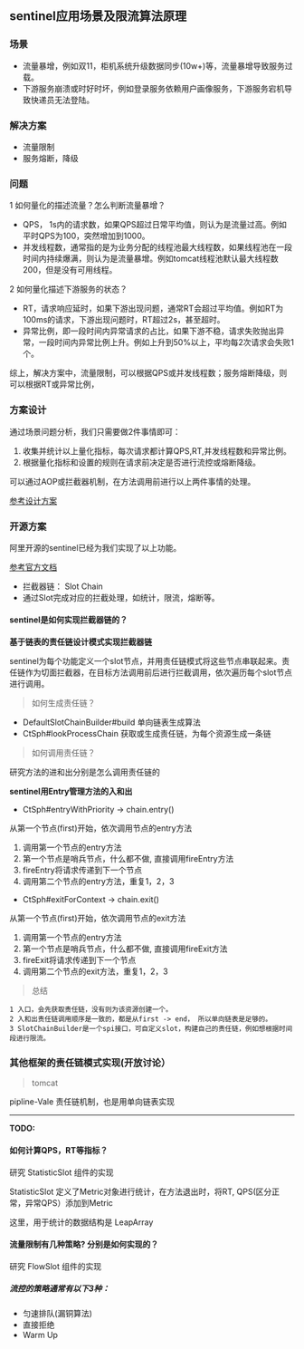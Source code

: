 ## sentinel应用场景及限流算法原理

### 场景

* 流量暴增，例如双11，柜机系统升级数据同步(10w+)等，流量暴增导致服务过载。
* 下游服务崩溃或时好时坏，例如登录服务依赖用户画像服务，下游服务宕机导致快递员无法登陆。

### 解决方案

* 流量限制
* 服务熔断，降级

### 问题

1 如何量化的描述流量？怎么判断流量暴增？

* QPS， 1s内的请求数，如果QPS超过日常平均值，则认为是流量过高。例如平时QPS为100，突然增加到1000。
* 并发线程数，通常指的是为业务分配的线程池最大线程数，如果线程池在一段时间内持续爆满，则认为是流量暴增。例如tomcat线程池默认最大线程数200，但是没有可用线程。

2 如何量化描述下游服务的状态？

* RT，请求响应延时，如果下游出现问题，通常RT会超过平均值。例如RT为100ms的请求，下游出现问题时，RT超过2s，甚至超时。
* 异常比例，即一段时间内异常请求的占比，如果下游不稳，请求失败抛出异常，一段时间内异常比例上升。例如上升到50%以上，平均每2次请求会失败1个。

综上，解决方案中，流量限制，可以根据QPS或并发线程数；服务熔断降级，则可以根据RT或异常比例，

### 方案设计

通过场景问题分析，我们只需要做2件事情即可：

1. 收集并统计以上量化指标，每次请求都计算QPS,RT,并发线程数和异常比例。
2. 根据量化指标和设置的规则在请求前决定是否进行流控或熔断降级。

可以通过AOP或拦截器机制，在方法调用前进行以上两件事情的处理。

[参考设计方案](https://www.processon.com/diagraming/5d5e50bae4b04e664f2e316d)

### 开源方案

阿里开源的sentinel已经为我们实现了以上功能。

[参考官方文档](https://github.com/alibaba/Sentinel/wiki/Sentinel%E5%B7%A5%E4%BD%9C%E4%B8%BB%E6%B5%81%E7%A8%8B)

* 拦截器链： Slot Chain
* 通过Slot完成对应的拦截处理，如统计，限流，熔断等。

#### sentinel是如何实现拦截器链的？

**基于链表的责任链设计模式实现拦截器链**

sentinel为每个功能定义一个slot节点，并用责任链模式将这些节点串联起来。责任链作为切面拦截器，在目标方法调用前后进行拦截调用，依次遍历每个slot节点进行调用。


> 如何生成责任链？

* DefaultSlotChainBuilder#build 单向链表生成算法
* CtSph#lookProcessChain 获取或生成责任链，为每个资源生成一条链

> 如何调用责任链？

研究方法的进和出分别是怎么调用责任链的

**sentinel用Entry管理方法的入和出**

* CtSph#entryWithPriority -> chain.entry()

从第一个节点(first)开始，依次调用节点的entry方法

1. 调用第一个节点的entry方法
2. 第一个节点是哨兵节点，什么都不做, 直接调用fireEntry方法
3. fireEntry将请求传递到下一个节点
4. 调用第二个节点的entry方法，重复1，2，3

* CtSph#exitForContext -> chain.exit()

从第一个节点(first)开始，依次调用节点的exit方法

1. 调用第一个节点的entry方法
2. 第一个节点是哨兵节点，什么都不做, 直接调用fireExit方法
3. fireExit将请求传递到下一个节点
4. 调用第二个节点的exit方法，重复1，2，3

> 总结

```
1 入口，会先获取责任链，没有则为该资源创建一个。
2 入和出责任链调用顺序是一致的，都是从first -> end， 所以单向链表是足够的。
3 SlotChainBuilder是一个spi接口，可自定义slot，构建自己的责任链，例如想根据时间段进行限流。
```

### 其他框架的责任链模式实现(开放讨论）

> tomcat

pipline-Vale 责任链机制，也是用单向链表实现


----

**TODO:**


#### 如何计算QPS，RT等指标？

研究 StatisticSlot 组件的实现

StatisticSlot 定义了Metric对象进行统计，在方法退出时，将RT, QPS(区分正常，异常QPS）添加到Metric

这里，用于统计的数据结构是 LeapArray<MetricBucket>




#### 流量限制有几种策略? 分别是如何实现的？

研究 FlowSlot 组件的实现 

##### 流控的策略通常有以下3种：

* 匀速排队(漏铜算法)
* 直接拒绝
* Warm Up












